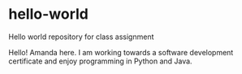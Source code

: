 # hello-world
Hello world repository for class assignment

Hello! Amanda here. I am working towards a software development certificate and enjoy programming in Python and Java. 
